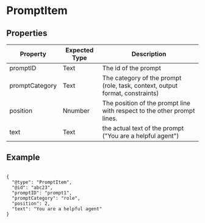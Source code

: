 # PromptItem

## Properties

|Property | Expected Type | Description |
|--- |--- |--- |
|promptID| Text |  The id of the prompt |
|promptCategory | Text | The category of the prompt (role, task, context, output format, constraints)  |
|position | Nnumber | The position of the prompt line with respect to the other prompt lines. |
|text | Text | the actual text of the prompt ("You are a helpful agent") |

## Example

```

{
  "@type": "PromptItem",
  "@id": "abc23",
  "promptID": "prompt1",
  "promptCategory": "role",
  "position": 2,
  "text": "You are a helpful agent"
}


```
